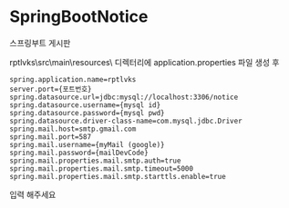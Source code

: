 # SpringBootNotice
 스프링부트 게시판


rptlvks\src\main\resources\ 디렉터리에 
application.properties 파일 생성 후 
```
spring.application.name=rptlvks
server.port={포트번호}
spring.datasource.url=jdbc:mysql://localhost:3306/notice
spring.datasource.username={mysql id}
spring.datasource.password={mysql pwd}
spring.datasource.driver-class-name=com.mysql.jdbc.Driver
spring.mail.host=smtp.gmail.com
spring.mail.port=587
spring.mail.username={myMail (google)}
spring.mail.password={mailDevCode}
spring.mail.properties.mail.smtp.auth=true
spring.mail.properties.mail.smtp.timeout=5000
spring.mail.properties.mail.smtp.starttls.enable=true

```
입력 해주세요
